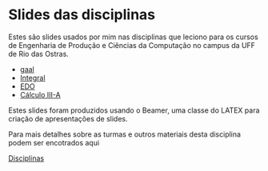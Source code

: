 # Slides das disciplinas

Estes são slides usados por mim nas disciplinas que leciono para os cursos de Engenharia de Produção e Ciências da Computação no campus da UFF de Rio das Ostras.

- [gaal](/gall/gaal.pdf)
- [Integral](integral/integral.pdf)
- [EDO](edo/edo.pdf)
- [Cálculo III-A](calculo3/calculo3.pdf)

Estes slides foram produzidos usando o Beamer, uma classe do LATEX para criação de apresentações de slides.

Para mais detalhes sobre as turmas e outros materiais desta disciplina podem ser encotrados aqui

[Disciplinas](https://demarque.mat.uff/teaching)
